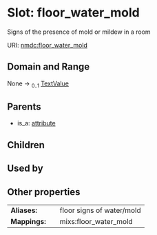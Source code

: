 
# Slot: floor_water_mold


Signs of the presence of mold or mildew in a room

URI: [nmdc:floor_water_mold](https://microbiomedata/meta/floor_water_mold)


## Domain and Range

None &#8594;  <sub>0..1</sub> [TextValue](TextValue.md)

## Parents

 *  is_a: [attribute](attribute.md)

## Children


## Used by


## Other properties

|  |  |  |
| --- | --- | --- |
| **Aliases:** | | floor signs of water/mold |
| **Mappings:** | | mixs:floor_water_mold |


